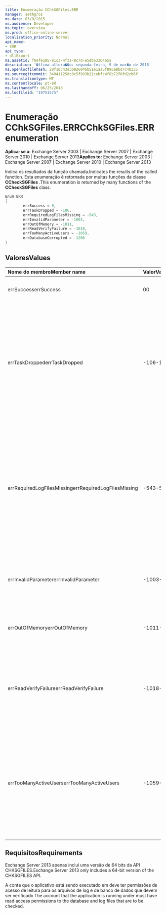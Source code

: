 ```yaml
---
title: Enumeração CChkSGFiles.ERR
manager: sethgros
ms.date: 03/9/2015
ms.audience: Developer
ms.topic: overview
ms.prod: office-online-server
localization_priority: Normal
api_name:
- ERR
api_type:
- dllExport
ms.assetid: f0efe195-91c3-4f3a-8c7d-e5dba336465a
description: '�ltima altera��o: segunda-feira, 9 de mar�o de 2015'
ms.openlocfilehash: 20f10c43e3b92604bb51e1aa5f896a8bd7c4b335
ms.sourcegitcommit: 34041125dc8c5f993b21cebfc4f8b72f0fd2cb6f
ms.translationtype: MT
ms.contentlocale: pt-BR
ms.lasthandoff: 06/25/2018
ms.locfileid: "19751575"
---
```

# <a name="cchksgfileserr-enumeration"></a><span data-ttu-id="23a30-103">Enumeração CChkSGFiles.ERR</span><span class="sxs-lookup"><span data-stu-id="23a30-103">CChkSGFiles.ERR enumeration</span></span> 
  
<span data-ttu-id="23a30-104">**Aplica-se a:** Exchange Server 2003 | Exchange Server 2007 | Exchange Server 2010 | Exchange Server 2013</span><span class="sxs-lookup"><span data-stu-id="23a30-104">**Applies to:** Exchange Server 2003 | Exchange Server 2007 | Exchange Server 2010 | Exchange Server 2013</span></span>
  
<span data-ttu-id="23a30-105">Indica os resultados da função chamada.</span><span class="sxs-lookup"><span data-stu-id="23a30-105">Indicates the results of the called function.</span></span> <span data-ttu-id="23a30-106">Esta enumeração é retornada por muitas funções da classe **CCheckSGFiles** .</span><span class="sxs-lookup"><span data-stu-id="23a30-106">This enumeration is returned by many functions of the **CCheckSGFiles** class.</span></span> 
  
```cs
Enum ERR  
{
        errSuccess = 0,
        errTaskDropped = -106,
        errRequiredLogFilesMissing = -543,
        errInvalidParameter = -1003,
        errOutOfMemory = -1011,
        errReadVerifyFailure = -1018,
        errTooManyActiveUsers = -1059,
        errDatabaseCorrupted = -1206
}

```

## <a name="values"></a><span data-ttu-id="23a30-107">Valores</span><span class="sxs-lookup"><span data-stu-id="23a30-107">Values</span></span>

|<span data-ttu-id="23a30-108">**Nome do membro**</span><span class="sxs-lookup"><span data-stu-id="23a30-108">**Member name**</span></span>|<span data-ttu-id="23a30-109">**Valor**</span><span class="sxs-lookup"><span data-stu-id="23a30-109">**Value**</span></span>|<span data-ttu-id="23a30-110">**Descrição**</span><span class="sxs-lookup"><span data-stu-id="23a30-110">**Description**</span></span>|
|:-----|:-----|:-----|
|<span data-ttu-id="23a30-111">errSuccess</span><span class="sxs-lookup"><span data-stu-id="23a30-111">errSuccess</span></span>  <br/> |<span data-ttu-id="23a30-112">0</span><span class="sxs-lookup"><span data-stu-id="23a30-112">0</span></span>  <br/> |<span data-ttu-id="23a30-113">A função concluída sem erros.</span><span class="sxs-lookup"><span data-stu-id="23a30-113">The function completed without any errors.</span></span>  <br/> |
|<span data-ttu-id="23a30-114">errTaskDropped</span><span class="sxs-lookup"><span data-stu-id="23a30-114">errTaskDropped</span></span>  <br/> |<span data-ttu-id="23a30-115">-106</span><span class="sxs-lookup"><span data-stu-id="23a30-115">-106</span></span>  <br/> |<span data-ttu-id="23a30-116">Retornado pela função **ErrTerm** para indicar que nem todas as páginas do banco de dados e arquivos de log de transações marcados ou que foram encontrados erros durante a verificação.</span><span class="sxs-lookup"><span data-stu-id="23a30-116">Returned by the **ErrTerm** function to indicate that not all database pages and transaction log files were checked, or that errors were encountered during the verification.</span></span>  <br/> |
|<span data-ttu-id="23a30-117">errRequiredLogFilesMissing</span><span class="sxs-lookup"><span data-stu-id="23a30-117">errRequiredLogFilesMissing</span></span>  <br/> |<span data-ttu-id="23a30-118">-543</span><span class="sxs-lookup"><span data-stu-id="23a30-118">-543</span></span>  <br/> |<span data-ttu-id="23a30-119">Um ou mais arquivos de log que são necessários para que o banco de dados para um estado de desligamento não foi encontrado no caminho do arquivo de log ou não tinha o nome de base de três letras especificado.</span><span class="sxs-lookup"><span data-stu-id="23a30-119">One or more log files that are required to bring the database to a clean-shutdown state was not found in the log file path, or did not have the specified three-letter base name.</span></span>  <br/> |
|<span data-ttu-id="23a30-120">errInvalidParameter</span><span class="sxs-lookup"><span data-stu-id="23a30-120">errInvalidParameter</span></span>  <br/> |<span data-ttu-id="23a30-121">-1003</span><span class="sxs-lookup"><span data-stu-id="23a30-121">-1003</span></span>  <br/> |<span data-ttu-id="23a30-122">Um ou mais parâmetros que foram passados para a função eram inválidos.</span><span class="sxs-lookup"><span data-stu-id="23a30-122">One or more parameters that were passed to the function were invalid.</span></span>  <br/> |
|<span data-ttu-id="23a30-123">errOutOfMemory</span><span class="sxs-lookup"><span data-stu-id="23a30-123">errOutOfMemory</span></span>  <br/> |<span data-ttu-id="23a30-124">-1011</span><span class="sxs-lookup"><span data-stu-id="23a30-124">-1011</span></span>  <br/> |<span data-ttu-id="23a30-125">Memória insuficiente estava disponível para concluir a operação solicitada.</span><span class="sxs-lookup"><span data-stu-id="23a30-125">Insufficient memory was available to complete the requested operation.</span></span>  <br/> |
|<span data-ttu-id="23a30-126">errReadVerifyFailure</span><span class="sxs-lookup"><span data-stu-id="23a30-126">errReadVerifyFailure</span></span>  <br/> |<span data-ttu-id="23a30-127">-1018</span><span class="sxs-lookup"><span data-stu-id="23a30-127">-1018</span></span>  <br/> |<span data-ttu-id="23a30-128">A soma de verificação que é armazenada em uma página de banco de dados não coincide com sua soma de verificação esperada.</span><span class="sxs-lookup"><span data-stu-id="23a30-128">The checksum that is stored on a database page does not match its expected checksum.</span></span>  <br/> |
|<span data-ttu-id="23a30-129">errTooManyActiveUsers</span><span class="sxs-lookup"><span data-stu-id="23a30-129">errTooManyActiveUsers</span></span>  <br/> |<span data-ttu-id="23a30-130">-1059</span><span class="sxs-lookup"><span data-stu-id="23a30-130">-1059</span></span>  <br/> |<span data-ttu-id="23a30-131">A função **ErrTerm** foi chamada enquanto o objeto ainda estava sendo usado.</span><span class="sxs-lookup"><span data-stu-id="23a30-131">The **ErrTerm** function was called while the object was still being used.</span></span> <span data-ttu-id="23a30-132">Isso pode ocorrer se **ErrTerm** é chamado antes **ErrCheckDbPages** ou **ErrCheckLogFiles** ter retornado.</span><span class="sxs-lookup"><span data-stu-id="23a30-132">This can occur if **ErrTerm** is called before **ErrCheckDbPages** or **ErrCheckLogFiles** has returned.</span></span>  <br/> |
   
## <a name="requirements"></a><span data-ttu-id="23a30-133">Requisitos</span><span class="sxs-lookup"><span data-stu-id="23a30-133">Requirements</span></span>

<span data-ttu-id="23a30-134">Exchange Server 2013 apenas inclui uma versão de 64 bits da API CHKSGFILES.</span><span class="sxs-lookup"><span data-stu-id="23a30-134">Exchange Server 2013 only includes a 64-bit version of the CHKSGFILES API.</span></span>
  
<span data-ttu-id="23a30-135">A conta que o aplicativo está sendo executado em deve ter permissões de acesso de leitura para os arquivos de log e de banco de dados que devem ser verificado.</span><span class="sxs-lookup"><span data-stu-id="23a30-135">The account that the application is running under must have read access permissions to the database and log files that are to be checked.</span></span>
  

